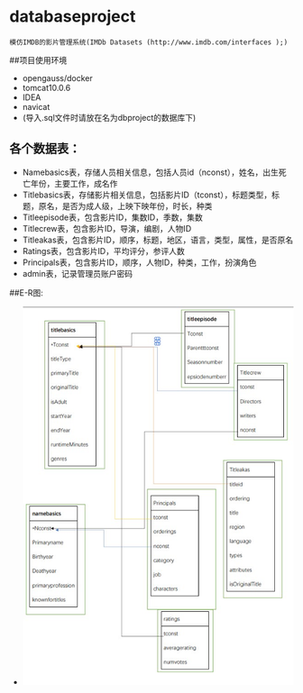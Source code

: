 # databaseproject
    模仿IMDB的影片管理系统(IMDb Datasets (http://www.imdb.com/interfaces );)
##项目使用环境
  * opengauss/docker
  * tomcat10.0.6
  * IDEA
  * navicat
  * (导入.sql文件时请放在名为dbproject的数据库下)
## **各个数据表**：
 * Namebasics表，存储人员相关信息，包括人员id（nconst），姓名，出生死亡年份，主要工作，成名作
 * Titlebasics表，存储影片相关信息，包括影片ID（tconst），标题类型，标题，原名，是否为成人级，上映下映年份，时长，种类
 * Titleepisode表，包含影片ID，集数ID，季数，集数
 * Titlecrew表，包含影片ID，导演，编剧，人物ID
 * Titleakas表，包含影片ID，顺序，标题，地区，语言，类型，属性，是否原名
 * Ratings表，包含影片ID，平均评分，参评人数
 * Principals表，包含影片ID，顺序，人物ID，种类，工作，扮演角色
 * admin表，记录管理员账户密码
 
##E-R图:
* ![image](./E-R.jpg)
